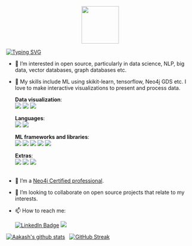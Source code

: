 <div id="header" align="center">
  <img src="https://media.giphy.com/media/RcsonxhFOqAdOiHeWB/giphy.gif" width="100"/><br>
  <!--- <img src="https://komarev.com/ghpvc/?username=sky-2002&style=flat-square&color=blue" alt=""/> --->
</div>


[![Typing SVG](https://readme-typing-svg.herokuapp.com?duration=10000&color=030A0E&lines=%F0%9F%91%8B+Hi%2C+I%E2%80%99m+Aakash+Thatte+)](https://git.io/typing-svg)
<!---<div align="center">
  <img src="https://media.giphy.com/media/dWesBcTLavkZuG35MI/giphy.gif" width="400" height="200"/>
</div>
--->

- 👀 I’m interested in open source, particularly in data science, NLP, big data, vector databases, graph databases etc.
- 👀 My skills include ML using skikit-learn, tensorflow, Neo4j GDS etc. I love to make interactive visualizations to present and process data.

  **Data visualization**:<br>
 <img src="https://img.shields.io/badge/Neo4j-018bff?style=for-the-badge&logo=neo4j&logoColor=white"> <img src="https://img.shields.io/badge/d3.js-F9A03C?style=for-the-badge&logo=d3.js&logoColor=white"> <img src="https://img.shields.io/badge/Plotly-239120?style=for-the-badge&logo=plotly&logoColor=white"><br>
 
  **Languages**:<br>
 <img src="https://img.shields.io/badge/Go-00ADD8?style=for-the-badge&logo=go&logoColor=white"> <img src="https://img.shields.io/badge/Python-FFD43B?style=for-the-badge&logo=python&logoColor=blue"><br>
 
  **ML frameworks and libraries**:<br>
  <img src="https://img.shields.io/badge/TensorFlow-FF6F00?style=for-the-badge&logo=tensorflow&logoColor=white"> <img src="https://img.shields.io/badge/Numpy-777BB4?style=for-the-badge&logo=numpy&logoColor=white"> <img src="https://img.shields.io/badge/Pandas-2C2D72?style=for-the-badge&logo=pandas&logoColor=white"> <img src="https://img.shields.io/badge/scikit_learn-F7931E?style=for-the-badge&logo=scikit-learn&logoColor=white"> <img src="https://img.shields.io/badge/SciPy-654FF0?style=for-the-badge&logo=SciPy&logoColor=white"><br>
  
  **Extras**:<br>
  <img src="https://img.shields.io/badge/Docker-2CA5E0?style=for-the-badge&logo=docker&logoColor=white"> <img src="https://img.shields.io/badge/Flask-000000?style=for-the-badge&logo=flask&logoColor=white"> <img src="https://img.shields.io/badge/GIT-E44C30?style=for-the-badge&logo=git&logoColor=white"><br><br>
 
- 🌱 I’m a [Neo4j Certified professional](https://graphacademy.neo4j.com/certificates/043922bbae6bca111f55f6ef923ccd9f890bf7c6c5762ff0b75a988f34d668d5.pdf).
- 💞️ I’m looking to collaborate on open source projects that relate to my interests.
- 📫 How to reach me: <div id="badges">
  <a href="https://www.linkedin.com/in/aakash-thatte">
  <img src="https://img.shields.io/badge/LinkedIn-blue?style=for-the-badge&logo=linkedin&logoColor=white" alt="LinkedIn Badge"/></a>
  <a href="thatteaakash@iitbhilai.ac.in"><img src="https://img.shields.io/badge/Gmail-D14836?style=for-the-badge&logo=gmail&logoColor=white"></a>
  
</div>



<!---
The code below shows github stats
--->
[![Aakash's github stats](https://github-readme-stats.vercel.app/api?username=sky-2002&query_private=true&show_icons=true)](https://github.com/sky-2002/github-readme-stats)   &nbsp;     [![GitHub Streak](http://github-readme-streak-stats.herokuapp.com?user=sky-2002&theme=solarized-light)](https://git.io/streak-stats)


<!---
The code below shows github streak

[![GitHub Streak](http://github-readme-streak-stats.herokuapp.com?user=sky-2002&theme=solarized-light)](https://git.io/streak-stats)
--->

<!---
The code below shows top languages used
--->
<?---[![Top Langs](https://github-readme-stats.vercel.app/api/top-langs/?username=sky-2002&langs_count=5)](https://github.com/anuraghazra/github-readme-stats)--->


<!---![](https://komarev.com/ghpvc/?username=sky-2002)--->
<!---
sky-2002/sky-2002 is a ✨ special ✨ repository because its `README.md` (this file) appears on your GitHub profile.
You can click the Preview link to take a look at your changes.
--->
